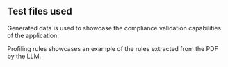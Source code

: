 ## Test files used

Generated data is used to showcase the compliance validation capabilities of the application.

Profiling rules showcases an example of the rules extracted from the PDF by the LLM.
